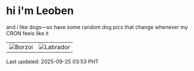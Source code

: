 # hi i'm Leoben

and i like dogs—so have some random dog pics that change whenever my CRON feels like it

|  |  |
|--------|----------|
| ![Borzoi](https://random-dog-vercel.vercel.app/api/random-borzoi?v=1758743615) | ![Labrador](https://random-dog-vercel.vercel.app/api/random-labrador?v=1758743615) |

Last updated: 2025-09-25 03:53 PHT
